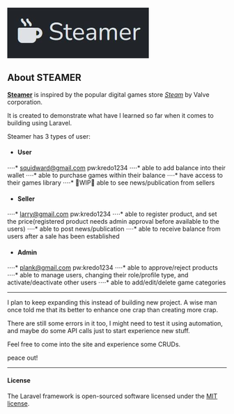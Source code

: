 ![alt text](https://raw.githubusercontent.com/Bregas-git/steamer/refs/heads/master/public/images/steamer.JPG "steamer logo")


## About STEAMER

**[Steamer](https://bre-portfolio.fun)** is inspired by the popular digital games store _[Steam](https://store.steampowered.com/)_ by Valve corporation.

It is created to demonstrate what have I learned so far when it comes to building using Laravel.

Steamer has 3 types of user:

* #### User
⋅⋅⋅⋅* squidward@gmail.com pw:kredo1234
⋅⋅⋅⋅* able to add balance into their wallet
⋅⋅⋅⋅* able to purchase games within their balance
⋅⋅⋅⋅* have access to their games library
⋅⋅⋅⋅* 🚧WIP🚧 able to see news/publication from sellers


* #### Seller
⋅⋅⋅⋅* larry@gmail.com pw:kredo1234
⋅⋅⋅⋅* able to register product, and set the price(registered product needs admin approval before available to the users)
⋅⋅⋅⋅* able to post news/publication
⋅⋅⋅⋅* able to receive balance from users after a sale has been established

* #### Admin
⋅⋅⋅⋅* plank@gmail.com pw:kredo1234
⋅⋅⋅⋅* able to approve/reject products
⋅⋅⋅⋅* able to manage users, changing their role/profile type, and activate/deactivate other users
⋅⋅⋅⋅* able to add/edit/delete game categories

---

I plan to keep expanding this instead of building new project. A wise man once told me that its better to enhance one crap than creating more crap.

There are still some errors in it too, I might need to test it using automation, and maybe do some API calls just to start experience new stuff.

Feel free to come into the site and experience some CRUDs.

peace out!

---

#### License
The Laravel framework is open-sourced software licensed under the [MIT license](https://opensource.org/licenses/MIT).
